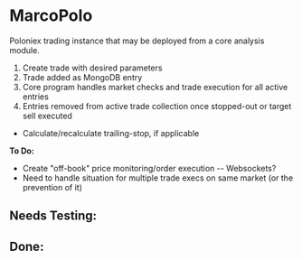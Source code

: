 # MarcoPolo

Poloniex trading instance that may be deployed from a core analysis module.

1) Create trade with desired parameters
2) Trade added as MongoDB entry
3) Core program handles market checks and trade execution for all active entries
4) Entries removed from active trade collection once stopped-out or target sell executed

- Calculate/recalculate trailing-stop, if applicable

<b>To Do:</b>
- Create "off-book" price monitoring/order execution
-- Websockets?
- Need to handle situation for multiple trade execs on same market (or the prevention of it)

<b>Needs Testing:</b>
-

<b>Done:</b>
-

